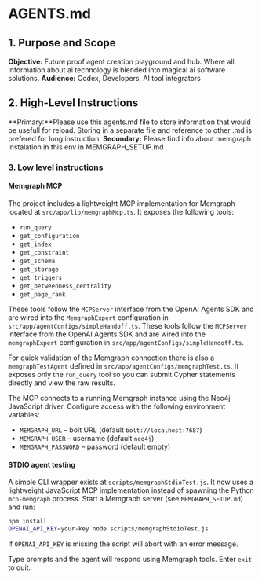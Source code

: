 # AGENTS.md

## 1. Purpose and Scope  
**Objective:** Future proof agent creation playground and hub. Where all information about ai technology is blended into magical ai software solutions.
**Audience:** Codex, Developers, AI tool integrators

## 2. High-Level Instructions  
**Primary:**Please use this agents.md file to store information that would be usefull for reload. Storing in a separate file and reference to other .md is prefered for long instruction.
**Secondary:** Please find info about memgraph instalation in this env in MEMGRAPH_SETUP.md 
### 3. Low level instructions

#### Memgraph MCP

The project includes a lightweight MCP implementation for Memgraph located at `src/app/lib/memgraphMcp.ts`. It exposes the following tools:

- `run_query`
- `get_configuration`
- `get_index`
- `get_constraint`
- `get_schema`
- `get_storage`
- `get_triggers`
- `get_betweenness_centrality`
- `get_page_rank`

These tools follow the `MCPServer` interface from the OpenAI Agents SDK and are wired into the `MemgraphExpert` configuration in `src/app/agentConfigs/simpleHandoff.ts`.
These tools follow the `MCPServer` interface from the OpenAI Agents SDK and are wired into the `memgraphExpert` configuration in `src/app/agentConfigs/simpleHandoff.ts`.

For quick validation of the Memgraph connection there is also a `memgraphTestAgent` defined in `src/app/agentConfigs/memgraphTest.ts`. It exposes only the `run_query` tool so you can submit Cypher statements directly and view the raw results.

The MCP connects to a running Memgraph instance using the Neo4j JavaScript driver.
Configure access with the following environment variables:

- `MEMGRAPH_URL` – bolt URL (default `bolt://localhost:7687`)
- `MEMGRAPH_USER` – username (default `neo4j`)
- `MEMGRAPH_PASSWORD` – password (default empty)

#### STDIO agent testing

A simple CLI wrapper exists at `scripts/memgraphStdioTest.js`. It now uses a
lightweight JavaScript MCP implementation instead of spawning the Python
`mcp-memgraph` process. Start a Memgraph server (see `MEMGRAPH_SETUP.md`) and
run:

```bash
npm install
OPENAI_API_KEY=your-key node scripts/memgraphStdioTest.js
```

If `OPENAI_API_KEY` is missing the script will abort with an error message.

Type prompts and the agent will respond using Memgraph tools. Enter `exit` to
quit.

